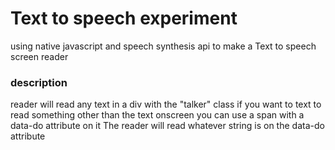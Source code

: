 # Text to speech experiment

using native javascript and speech synthesis api to 
make a Text to speech screen reader

### description
reader will read any text in a div with the "talker" class 
if you want to text to read something other than the text onscreen
you can use a span with a data-do attribute on it
The reader will read whatever string is on the data-do attribute